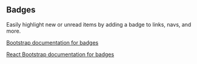 ## Badges

Easily highlight new or unread items by adding a badge to links, navs, and more.

[Bootstrap documentation for badges][bootstrap docs]

[React Bootstrap documentation for badges][react docs]


[bootstrap docs]: http://getbootstrap.com/components/#badges
[react docs]: http://react-bootstrap.github.io/components.html#badges
